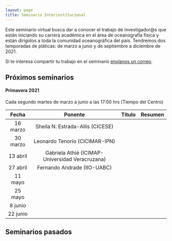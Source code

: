 ```yaml
---
layout: page
title: Seminario Interinstitucional
---
```


Este seminario virtual busca dar a conocer el trabajo de investigador@s que están iniciando su carrera 
académica en el área de oceanografía física y están dirigidos a toda 
la comunidad oceanográfica del país. Tendremos dos temporadas de pláticas: de marzo a junio y de septiembre a diciembre de 2021.

Si te interesa compartir tu trabajo en el seminario [envíanos un correo](https://anakarinarm.github.io/RIOF/acerca/).

## Próximos seminarios

#### Primavera 2021
Cada segundo martes de marzo a junio a las 17:00 hrs (Tiempo del Centro)

|Fecha|Ponente|Título|Resumen|
|:--:|:--:|:--:|:--:|
|16 marzo|Sheila N. Estrada-Allis (CICESE)|||
|30 marzo|Leonardo Tenorio (CICIMAR-IPN)|||
|13 abril|Gabriela Athié (ICIMAP-Universidad Veracruzana)|||
|27 abril|Fernando Andrade (IIO-UABC)|||
|11 mayo||||
|25 mayo||||
|8 junio||||
|22 junio||||

## Seminarios pasados

